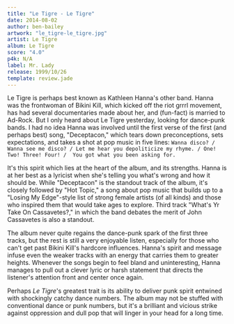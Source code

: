 ```yaml
---
title: "Le Tigre - Le Tigre"
date: 2014-08-02
author: ben-bailey
artwork: "le_tigre-le_tigre.jpg"
artist: Le Tigre
album: Le Tigre
score: "4.0"
p4k: N/A
label: Mr. Lady
release: 1999/10/26
template: review.jade
---
```


Le Tigre is perhaps best known as Kathleen Hanna's other band. Hanna was the frontwoman of Bikini Kill, which kicked off the riot grrrl movement, has had several documentaries made about her, and (fun-fact) is married to Ad-Rock. But I only heard about Le Tigre yesterday, looking for dance-punk bands. I had no idea Hanna was involved until the first verse of the first (and perhaps best) song, "Deceptacon," which tears down preconceptions, sets expectations, and takes a shot at pop music in five lines: `Wanna disco? / Wanna see me disco? / Let me hear you depoliticize my rhyme. / One! Two! Three! Four! /  You got what you been asking for.`

<span class="more">

It's this spirit which lies at the heart of the album, and its strengths. Hanna is at her best as a lyricist when she's telling you what's wrong and how it should be. While "Deceptacon" is the standout track of the album, it's closely followed by "Hot Topic," a song about pop music that builds up to a "Losing My Edge"-style list of strong female artists (of all kinds) and those who inspired them that would take ages to explore. Third track "What's Yr Take On Cassavetes?," in which the band debates the merit of John Cassavetes is also a standout.

The album never quite regains the dance-punk spark of the first three tracks, but the rest is still a very enjoyable listen, especially for those who can't get past Bikini Kill's hardcore influences. Hanna's spirit and message infuse even the weaker tracks with an energy that carries them to greater heights. Whenever the songs begin to feel bland and uninteresting, Hanna manages to pull out a clever lyric or harsh statement that directs the listener's attention front and center once again.

Perhaps *Le Tigre*'s greatest trait is its ability to deliver punk spirit entwined with shockingly catchy dance numbers. The album may not be stuffed with conventional dance or punk numbers, but it's a brilliant and vicious strike against oppression and dull pop that will linger in your head for a long time.
